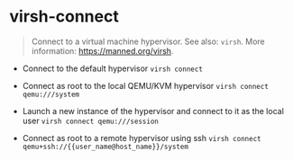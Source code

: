 # virsh-connect
> Connect to a virtual machine hypervisor.
> See also: `virsh`.
> More information: <https://manned.org/virsh>.

- Connect to the default hypervisor
`virsh connect`

- Connect as root to the local QEMU/KVM hypervisor
`virsh connect qemu:///system`

- Launch a new instance of the hypervisor and connect to it as the local user
`virsh connect qemu:///session`

- Connect as root to a remote hypervisor using ssh
`virsh connect qemu+ssh://{{user_name@host_name}}/system`
